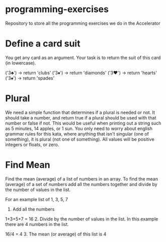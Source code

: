 # programming-exercises
Repository to store all the programming exercises we do in the Accelerator

# Define a card suit
You get any card as an argument. Your task is to return the suit of this card (in lowercase).

('3♣') -> return 'clubs'
('3♦') -> return 'diamonds'
('3♥') -> return 'hearts'
('3♠') -> return 'spades'

# Plural
We need a simple function that determines if a plural is needed or not. It should take a number, and return true if a plural should be used with that number or false if not. This would be useful when printing out a string such as 5 minutes, 14 apples, or 1 sun.
You only need to worry about english grammar rules for this kata, where anything that isn't singular (one of something), it is plural (not one of something).
All values will be positive integers or floats, or zero.

# Find Mean 
Find the mean (average) of a list of numbers in an array.
To find the mean (average) of a set of numbers add all the numbers together and divide by the number of values in the list.

For an example list of 1, 3, 5, 7

1. Add all the numbers

1+3+5+7 = 16
2. Divide by the number of values in the list. In this example there are 4 numbers in the list.

16/4 = 4
3. The mean (or average) of this list is 4
